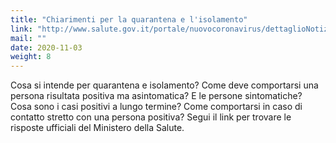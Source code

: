 ```yaml
---
title: "Chiarimenti per la quarantena e l'isolamento"
link: "http://www.salute.gov.it/portale/nuovocoronavirus/dettaglioNotizieNuovoCoronavirus.jsp?lingua=italiano&menu=notizie&p=dalministero&id=5117"
mail: ""
date: 2020-11-03
weight: 8
---
```


Cosa si intende per quarantena e isolamento? Come deve comportarsi una persona risultata positiva ma asintomatica? E le persone sintomatiche? Cosa sono i casi positivi a lungo termine? Come comportarsi in caso di contatto stretto con una persona positiva? 
Segui il link per trovare le risposte ufficiali del Ministero della Salute.
